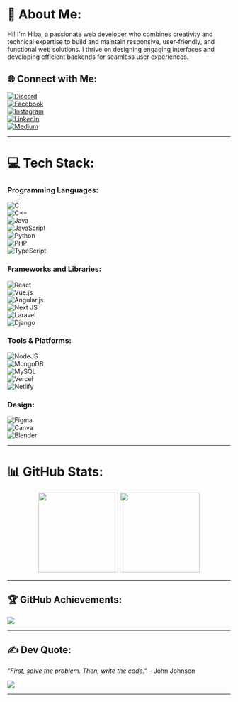 # 💫 About Me:  
Hi! I'm Hiba, a passionate web developer who combines creativity and technical expertise to build and maintain responsive, user-friendly, and functional web solutions. I thrive on designing engaging interfaces and developing efficient backends for seamless user experiences.

## 🌐 Connect with Me:  
[![Discord](https://img.shields.io/badge/Discord-%237289DA.svg?logo=discord&logoColor=white)](https://discord.gg/hiiiba)  
[![Facebook](https://img.shields.io/badge/Facebook-%231877F2.svg?logo=Facebook&logoColor=white)](https://facebook.com/LuCy)  
[![Instagram](https://img.shields.io/badge/Instagram-%23E4405F.svg?logo=Instagram&logoColor=white)](https://instagram.com/candy_hiba)  
[![LinkedIn](https://img.shields.io/badge/LinkedIn-%230077B5.svg?logo=linkedin&logoColor=white)](https://linkedin.com/in/hiba-warti-676132335)  
[![Medium](https://img.shields.io/badge/Medium-12100E?logo=medium&logoColor=white)](https://medium.com/@@wartihiba)  

---

# 💻 Tech Stack:  

### Programming Languages:  
![C](https://img.shields.io/badge/c-%2300599C.svg?style=for-the-badge&logo=c&logoColor=white)  
![C++](https://img.shields.io/badge/c++-%2300599C.svg?style=for-the-badge&logo=c%2B%2B&logoColor=white)  
![Java](https://img.shields.io/badge/java-%23ED8B00.svg?style=for-the-badge&logo=openjdk&logoColor=white)  
![JavaScript](https://img.shields.io/badge/javascript-%23323330.svg?style=for-the-badge&logo=javascript&logoColor=%23F7DF1E)  
![Python](https://img.shields.io/badge/python-3670A0?style=for-the-badge&logo=python&logoColor=ffdd54)  
![PHP](https://img.shields.io/badge/php-%23777BB4.svg?style=for-the-badge&logo=php&logoColor=white)  
![TypeScript](https://img.shields.io/badge/typescript-%23007ACC.svg?style=for-the-badge&logo=typescript&logoColor=white)  

### Frameworks and Libraries:  
![React](https://img.shields.io/badge/react-%2320232a.svg?style=for-the-badge&logo=react&logoColor=%2361DAFB)  
![Vue.js](https://img.shields.io/badge/vue.js-%2335495e.svg?style=for-the-badge&logo=vuedotjs&logoColor=%234FC08D)  
![Angular.js](https://img.shields.io/badge/angular.js-%23E23237.svg?style=for-the-badge&logo=angularjs&logoColor=white)  
![Next JS](https://img.shields.io/badge/Next-black?style=for-the-badge&logo=next.js&logoColor=white)  
![Laravel](https://img.shields.io/badge/laravel-%23FF2D20.svg?style=for-the-badge&logo=laravel&logoColor=white)  
![Django](https://img.shields.io/badge/django-%23092E20.svg?style=for-the-badge&logo=django&logoColor=white)  

### Tools & Platforms:  
![NodeJS](https://img.shields.io/badge/node.js-6DA55F?style=for-the-badge&logo=node.js&logoColor=white)  
![MongoDB](https://img.shields.io/badge/MongoDB-%234ea94b.svg?style=for-the-badge&logo=mongodb&logoColor=white)  
![MySQL](https://img.shields.io/badge/mysql-4479A1.svg?style=for-the-badge&logo=mysql&logoColor=white)  
![Vercel](https://img.shields.io/badge/vercel-%23000000.svg?style=for-the-badge&logo=vercel&logoColor=white)  
![Netlify](https://img.shields.io/badge/netlify-%23000000.svg?style=for-the-badge&logo=netlify&logoColor=#00C7B7)  

### Design:  
![Figma](https://img.shields.io/badge/figma-%23F24E1E.svg?style=for-the-badge&logo=figma&logoColor=white)  
![Canva](https://img.shields.io/badge/Canva-%2300C4CC.svg?style=for-the-badge&logo=Canva&logoColor=white)  
![Blender](https://img.shields.io/badge/blender-%23F5792A.svg?style=for-the-badge&logo=blender&logoColor=white)  

---

# 📊 GitHub Stats:  
<div align="center">  
<img src="https://github-readme-stats.vercel.app/api?username=HibaWarti&theme=dark&hide_border=false&include_all_commits=false&count_private=false" height="180px"/>  
<img src="https://github-readme-streak-stats.herokuapp.com/?user=HibaWarti&theme=dark&hide_border=false" height="180px"/>  
</div>  

---

## 🏆 GitHub Achievements:  
![](https://github-profile-trophy.vercel.app/?username=HibaWarti&theme=transparent&no-frame=true&no-bg=true&margin-w=4)

---

## ✍️ Dev Quote:  
_"First, solve the problem. Then, write the code."_ – John Johnson  

![](https://visitcount.itsvg.in/api?id=wartihiba&label=Profile%20Views&color=10&icon=0&pretty=true)

---
